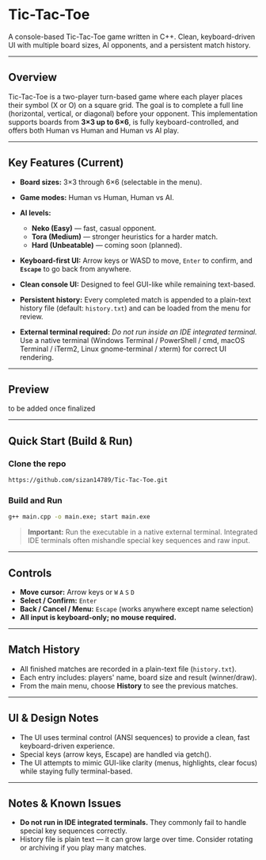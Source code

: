 # Tic-Tac-Toe

A console-based Tic-Tac-Toe game written in C++. Clean, keyboard-driven UI with multiple board sizes, AI opponents, and a persistent match history.

---

## Overview

Tic-Tac-Toe is a two-player turn-based game where each player places their symbol (X or O) on a square grid. The goal is to complete a full line (horizontal, vertical, or diagonal) before your opponent. This implementation supports boards from **3×3 up to 6×6**, is fully keyboard-controlled, and offers both Human vs Human and Human vs AI play.

---

## Key Features (Current)

* **Board sizes:** 3×3 through 6×6 (selectable in the menu).
* **Game modes:** Human vs Human, Human vs AI.
* **AI levels:**

  * **Neko (Easy)** — fast, casual opponent.
  * **Tora (Medium)** — stronger heuristics for a harder match.
  * **Hard (Unbeatable)** — coming soon (planned).
* **Keyboard-first UI:** Arrow keys or WASD to move, `Enter` to confirm, and **`Escape`** to go back from anywhere.
* **Clean console UI:** Designed to feel GUI-like while remaining text-based.
* **Persistent history:** Every completed match is appended to a plain-text history file (default: `history.txt`) and can be loaded from the menu for review.
* **External terminal required:** *Do not run inside an IDE integrated terminal.* Use a native terminal (Windows Terminal / PowerShell / cmd, macOS Terminal / iTerm2, Linux gnome-terminal / xterm) for correct UI rendering.

---


## Preview

to be added once finalized

---


## Quick Start (Build & Run)

### Clone the repo

```bash
https://github.com/sizan14789/Tic-Tac-Toe.git
```
### Build and Run

```cmd
g++ main.cpp -o main.exe; start main.exe
```

> **Important:** Run the executable in a native external terminal. Integrated IDE terminals often mishandle special key sequences and raw input.

---

## Controls

* **Move cursor:** Arrow keys or `W` `A` `S` `D`
* **Select / Confirm:** `Enter`
* **Back / Cancel / Menu:** `Escape` (works anywhere except name selection)
* **All input is keyboard-only; no mouse required.**

---

## Match History

* All finished matches are recorded in a plain-text file (`history.txt`).
* Each entry includes: players' name, board size and result (winner/draw).
* From the main menu, choose **History** to see the previous matches.

---

## UI & Design Notes

* The UI uses terminal control (ANSI sequences) to provide a clean, fast keyboard-driven experience.
* Special keys (arrow keys, Escape) are handled via getch().
* The UI attempts to mimic GUI-like clarity (menus, highlights, clear focus) while staying fully terminal-based.

---

## Notes & Known Issues

* **Do not run in IDE integrated terminals.** They commonly fail to handle special key sequences correctly.
* History file is plain text — it can grow large over time. Consider rotating or archiving if you play many matches.
